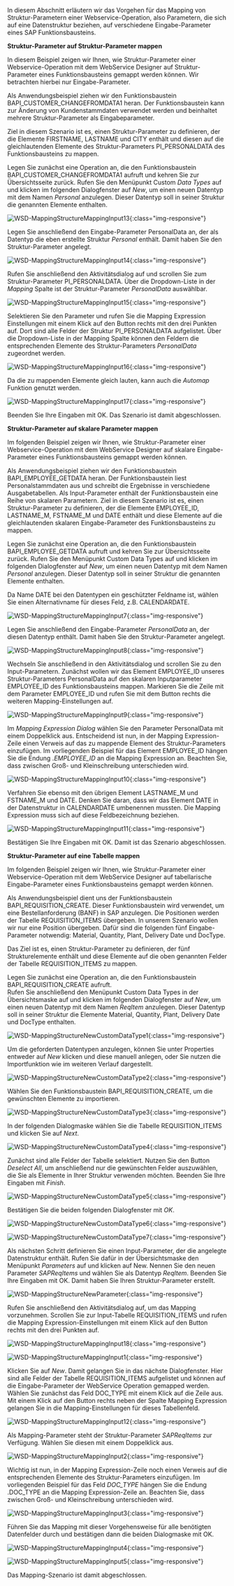 In diesem Abschnitt erläutern wir das Vorgehen für das Mapping von Struktur-Parametern einer Webservice-Operation, also Parametern, die sich auf eine Datenstruktur beziehen, auf verschiedene Eingabe-Parameter eines SAP Funktionsbausteins. 

**Struktur-Parameter auf Struktur-Parameter mappen**

In diesem Beispiel zeigen wir Ihnen, wie Struktur-Parameter einer Webservice-Operation mit dem WebService Designer auf Struktur-Parameter eines Funktionsbausteins gemappt werden können. Wir betrachten hierbei nur Eingabe-Parameter.  

Als Anwendungsbeispiel ziehen wir den Funktionsbaustein BAPI_CUSTOMER_CHANGEFROMDATA1 heran. Der Funktionsbaustein kann zur Änderung von Kundenstammdaten verwendet werden und beinhaltet mehrere Struktur-Parameter als Eingabeparameter. 

Ziel in diesem Szenario ist es, einen Struktur-Parameter zu definieren, der die Elemente FIRSTNAME, LASTNAME und CITY enthält und diesen auf die gleichlautenden Elemente des Struktur-Parameters PI_PERSONALDATA des Funktionsbausteins zu mappen.

Legen Sie zunächst eine Operation an, die den Funktionsbaustein BAPI_CUSTOMER_CHANGEFROMDATA1 aufruft und kehren Sie zur Übersichtsseite zurück. Rufen Sie den Menüpunkt Custom *Data Types* auf und klicken im folgenden Dialogfenster auf *New*, um einen neuen Datentyp mit dem Namen *Personal* anzulegen. Dieser Datentyp soll in seiner Struktur die genannten Elemente enthalten.

![WSD-MappingStructureMappingInput13](/img/content/WSD-MappingStructureMappingInput13.png){:class="img-responsive"}

Legen Sie anschließend den Eingabe-Parameter PersonalData an, der als Datentyp die eben erstellte Struktur *Personal* enthält. Damit haben Sie den Struktur-Parameter angelegt.

![WSD-MappingStructureMappingInput14](/img/content/WSD-MappingStructureMappingInput14.png){:class="img-responsive"}

Rufen Sie anschließend den Aktivitätsdialog auf und scrollen Sie zum Struktur-Parameter PI_PERSONALDATA. Über die Dropdown-Liste in der *Mapping* Spalte ist der Struktur-Parameter *PersonalData* auswählbar.   


![WSD-MappingStructureMappingInput15](/img/content/WSD-MappingStructureMappingInput15.png){:class="img-responsive"}

Selektieren Sie den Parameter und rufen Sie die Mapping Expression Einstellungen mit einem Klick auf den Button rechts mit den drei Punkten auf. Dort sind alle Felder der Struktur PI_PERSONALDATA aufgelistet. Über die Dropdown-Liste in der Mapping Spalte können den Feldern die entsprechenden Elemente des Struktur-Parameters *PersonalData* zugeordnet werden. 

![WSD-MappingStructureMappingInput16](/img/content/WSD-MappingStructureMappingInput16.png){:class="img-responsive"}

Da die zu mappenden Elemente gleich lauten, kann auch die *Automap* Funktion genutzt werden. 

![WSD-MappingStructureMappingInput17](/img/content/WSD-MappingStructureMappingInput17.png){:class="img-responsive"}

Beenden Sie Ihre Eingaben mit OK. Das Szenario ist damit abgeschlossen. 


**Struktur-Parameter auf skalare Parameter mappen**

Im folgenden Beispiel zeigen wir Ihnen, wie Struktur-Parameter einer Webservice-Operation mit dem WebService Designer auf skalare Eingabe-Parameter eines Funktionsbausteins gemappt werden können. 

Als Anwendungsbeispiel ziehen wir den Funktionsbaustein BAPI_EMPLOYEE_GETDATA heran. Der Funktionsbaustein liest Personalstammdaten aus und schreibt die Ergebnisse in verschiedene Ausgabetabellen. Als Input-Parameter  enthält der Funktionsbaustein eine Reihe von skalaren Parametern. 
Ziel in diesem Szenario ist es, einen Struktur-Parameter zu definieren, der die Elemente EMPLOYEE_ID, LASTNAME_M, FSTNAME_M und DATE enthält und diese Elemente auf die gleichlautenden skalaren Eingabe-Parameter des Funktionsbausteins zu mappen.

Legen Sie zunächst eine Operation an, die den Funktionsbaustein BAPI_EMPLOYEE_GETDATA aufruft und kehren Sie zur Übersichtsseite zurück. Rufen Sie den Menüpunkt Custom Data Types auf und klicken im folgenden Dialogfenster auf *New*, um einen neuen Datentyp mit dem Namen *Personal* anzulegen. Dieser Datentyp soll in seiner Struktur die genannten Elemente enthalten.

Da Name DATE bei den Datentypen ein geschützter Feldname ist, wählen Sie einen Alternativname für dieses Feld, z.B. CALENDARDATE. 

![WSD-MappingStructureMappingInput7](/img/content/WSD-MappingStructureMappingInput7.png){:class="img-responsive"}

Legen Sie anschließend den Eingabe-Parameter *PersonalData* an, der diesen Datentyp enthält. Damit haben Sie den Struktur-Parameter angelegt.

![WSD-MappingStructureMappingInput8](/img/content/WSD-MappingStructureMappingInput8.png){:class="img-responsive"}

Wechseln Sie anschließend in den Aktivitätsdialog und scrollen Sie zu den Input-Parametern. Zunächst wollen wir das Element EMPLOYEE_ID unseres Struktur-Parameters PersonalData auf den skalaren Inputparameter EMPLOYEE_ID des Funktionsbausteins mappen. Markieren Sie die Zeile mit dem Parameter EMPLOYEE_ID und rufen Sie mit dem Button rechts die weiteren Mapping-Einstellungen auf.   

![WSD-MappingStructureMappingInput9](/img/content/WSD-MappingStructureMappingInput9.png){:class="img-responsive"}

Im *Mapping Expression Dialog* wählen Sie den Parameter PersonalData mit einem Doppelklick aus. Entscheidend ist nun, in der Mapping Expression-Zeile einen Verweis auf das zu mappende Element des Struktur-Parameters einzufügen. Im vorliegenden Beispiel für das Element EMPLOYEE_ID hängen Sie die Endung .*EMPLOYEE_ID* an die Mapping Expression an. Beachten Sie, dass zwischen Groß- und Kleinschreibung unterschieden wird.

![WSD-MappingStructureMappingInput10](/img/content/WSD-MappingStructureMappingInput10.png){:class="img-responsive"}

Verfahren Sie ebenso mit den übrigen Element LASTNAME_M und FSTNAME_M und DATE. Denken Sie daran, dass wir das Element DATE in der Datenstruktur in CALENDARDATE umbenennen mussten. Die Mapping Expression muss sich auf diese Feldbezeichnung beziehen. 

![WSD-MappingStructureMappingInput11](/img/content/WSD-MappingStructureMappingInput11.png){:class="img-responsive"}

Bestätigen Sie Ihre Eingaben mit OK. Damit ist das Szenario abgeschlossen.  


**Struktur-Parameter auf eine Tabelle mappen** 

Im folgenden Beispiel zeigen wir Ihnen, wie Struktur-Parameter einer Webservice-Operation mit dem WebService Designer auf tabellarische Eingabe-Parameter eines Funktionsbausteins gemappt werden können. 

Als Anwendungsbeispiel dient uns der Funktionsbaustein BAPI_REQUISITION_CREATE. Dieser Funktionsbaustein wird verwendet, um eine Bestellanforderung (BANF) in SAP anzulegen. Die Positionen werden der Tabelle REQUISITION_ITEMS übergeben.
In unserem Szenario wollen wir nur eine Position übergeben. Dafür sind die folgenden fünf Eingabe-Parameter notwendig: Material, Quantity, Plant, Delivery Date und DocType.

Das Ziel ist es, einen Struktur-Parameter zu definieren, der fünf Strukturelemente enthält und diese Elemente auf die oben genannten Felder der Tabelle REQUISITION_ITEMS zu mappen.  

Legen Sie zunächst eine Operation an, die den Funktionsbaustein BAPI_REQUISITION_CREATE aufruft. <br>
Rufen Sie anschließend den Menüpunkt Custom Data Types in der Übersichtsmaske auf und klicken im folgenden Dialogfenster auf *New*, um einen neuen Datentyp mit dem Namen *ReqItem* anzulegen. Dieser Datentyp soll in seiner Struktur die Elemente Material, Quantity, Plant, Delivery Date und DocType enthalten.

![WSD-MappingStructureNewCustomDataType1](/img/content/WSD-MappingStructureNewCustomDataType1.png){:class="img-responsive"}

Um die geforderten Datentypen anzulegen, können Sie unter Properties entweder auf *New* klicken und diese manuell anlegen, oder Sie nutzen die Importfunktion wie im weiteren Verlauf dargestellt.

![WSD-MappingStructureNewCustomDataType2](/img/content/WSD-MappingStructureNewCustomDataType2.png){:class="img-responsive"}

Wählen Sie den Funktionsbaustein BAPI_REQUISITION_CREATE, um die gewünschten Elemente zu importieren.

![WSD-MappingStructureNewCustomDataType3](/img/content/WSD-MappingStructureNewCustomDataType3.png){:class="img-responsive"}

In der folgenden Dialogmaske wählen Sie die Tabelle REQUISITION_ITEMS und klicken Sie auf *Next*. 

![WSD-MappingStructureNewCustomDataType4](/img/content/WSD-MappingStructureNewCustomDataType4.png){:class="img-responsive"}

Zunächst sind alle Felder der Tabelle selektiert. Nutzen Sie den Button *Deselect All*, um anschließend nur die gewünschten Felder auszuwählen, die Sie als Elemente in Ihrer Struktur verwenden möchten. Beenden Sie Ihre Eingaben mit *Finish*.

![WSD-MappingStructureNewCustomDataType5](/img/content/WSD-MappingStructureNewCustomDataType5.png){:class="img-responsive"}

Bestätigen Sie die beiden folgenden Dialogfenster mit *OK*.

![WSD-MappingStructureNewCustomDataType6](/img/content/WSD-MappingStructureNewCustomDataType6.png){:class="img-responsive"}

![WSD-MappingStructureNewCustomDataType7](/img/content/WSD-MappingStructureNewCustomDataType7.png){:class="img-responsive"}

Als nächsten Schritt definieren Sie einen Input-Parameter, der die angelegte Datenstruktur enthält. Rufen Sie dafür in der Übersichtsmaske den Menüpunkt *Parameters* auf und klicken auf New. Nennen Sie den neuen Parameter *SAPReqItems* und wählen Sie als Datentyp *ReqItem*. Beenden Sie Ihre Eingaben mit OK. Damit haben Sie Ihren Struktur-Parameter erstellt.   

![WSD-MappingStructureNewParameter](/img/content/WSD-MappingStructureNewParameter.png){:class="img-responsive"}

Rufen Sie anschließend den Aktivitätsdialog auf, um das Mapping vorzunehmen. Scrollen Sie zur Input-Tabelle REQUISITION_ITEMS und rufen die Mapping Expression-Einstellungen mit einem Klick auf den Button rechts mit den drei Punkten auf. 

![WSD-MappingStructureMappingInput18](/img/content/WSD-MappingStructureMappingInput18.png){:class="img-responsive"}

![WSD-MappingStructureMappingInput1](/img/content/WSD-MappingStructureMappingInput1.png){:class="img-responsive"}

Klicken Sie auf *New*. Damit gelangen Sie in das nächste Dialogfenster. Hier sind alle Felder der Tabelle REQUISITION_ITEMS aufgelistet und können auf die Eingabe-Parameter der WebService Operation gemapped werden. Wählen Sie zunächst das Feld DOC_TYPE mit einem Klick auf die Zeile aus. Mit einem Klick auf den Button rechts neben der Spalte Mapping Expression gelangen Sie in die Mapping-Einstellungen für dieses Tabellenfeld.

![WSD-MappingStructureMappingInput12](/img/content/WSD-MappingStructureMappingInput12.png){:class="img-responsive"}

Als Mapping-Parameter steht der Struktur-Parameter *SAPReqItems* zur Verfügung. 
Wählen Sie diesen mit einem Doppelklick aus. 

![WSD-MappingStructureMappingInput2](/img/content/WSD-MappingStructureMappingInput2.png){:class="img-responsive"}

Wichtig ist nun, in der Mapping Expression-Zeile noch einen Verweis auf die entsprechenden Elemente des Struktur-Parameters einzufügen. Im vorliegenden Beispiel für das Feld *DOC_TYPE* hängen Sie die Endung .DOC_TYPE an die Mapping Expression-Zeile an. Beachten Sie, dass zwischen Groß- und Kleinschreibung unterschieden wird.

![WSD-MappingStructureMappingInput3](/img/content/WSD-MappingStructureMappingInput3.png){:class="img-responsive"}

Führen Sie das Mapping mit dieser Vorgehensweise für alle benötigten Datenfelder durch und bestätigen dann die beiden Dialogmaske mit OK.

![WSD-MappingStructureMappingInput4](/img/content/WSD-MappingStructureMappingInput4.png){:class="img-responsive"}

![WSD-MappingStructureMappingInput5](/img/content/WSD-MappingStructureMappingInput5.png){:class="img-responsive"}

Das Mapping-Szenario ist damit abgeschlossen. 
